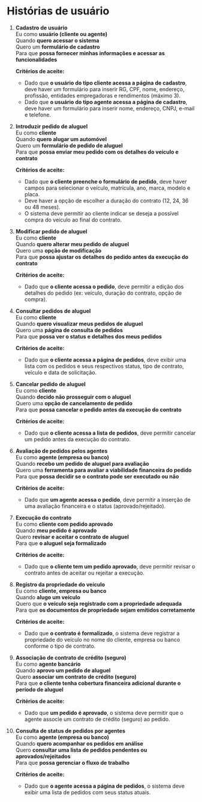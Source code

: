 # Histórias de usuário

1. **Cadastro de usuário**  
   Eu como **usuário (cliente ou agente)**  
   Quando **quero acessar o sistema**  
   Quero um **formulário de cadastro**  
   Para que **possa fornecer minhas informações e acessar as funcionalidades**

   **Critérios de aceite:**  
   - Dado que **o usuário do tipo cliente acessa a página de cadastro**, deve haver um formulário para inserir RG, CPF, nome, endereço, profissão, entidades empregadoras e rendimentos (máximo 3).  
   - Dado que **o usuário do tipo agente acessa a página de cadastro**, deve haver um formulário para inserir nome, endereço, CNPJ, e-mail e telefone.

2. **Introduzir pedido de aluguel**  
   Eu como **cliente**  
   Quando **quero alugar um automóvel**  
   Quero um **formulário de pedido de aluguel**  
   Para que **possa enviar meu pedido com os detalhes do veículo e contrato**

   **Critérios de aceite:**  
   - Dado que **o cliente preenche o formulário de pedido**, deve haver campos para selecionar o veículo, matrícula, ano, marca, modelo e placa.
   - Deve haver a opção de escolher a duração do contrato (12, 24, 36 ou 48 meses).
   - O sistema deve permitir ao cliente indicar se deseja a possível compra do veículo ao final do contrato.

3. **Modificar pedido de aluguel**  
   Eu como **cliente**  
   Quando **quero alterar meu pedido de aluguel**  
   Quero uma **opção de modificação**  
   Para que **possa ajustar os detalhes do pedido antes da execução do contrato**

   **Critérios de aceite:**  
   - Dado que **o cliente acessa o pedido**, deve permitir a edição dos detalhes do pedido (ex: veículo, duração do contrato, opção de compra).

4. **Consultar pedidos de aluguel**  
   Eu como **cliente**  
   Quando **quero visualizar meus pedidos de aluguel**  
   Quero uma **página de consulta de pedidos**  
   Para que **possa ver o status e detalhes dos meus pedidos**

   **Critérios de aceite:**  
   - Dado que **o cliente acessa a página de pedidos**, deve exibir uma lista com os pedidos e seus respectivos status, tipo de contrato, veículo e data de solicitação.

5. **Cancelar pedido de aluguel**  
   Eu como **cliente**  
   Quando **decido não prosseguir com o aluguel**  
   Quero uma **opção de cancelamento de pedido**  
   Para que **possa cancelar o pedido antes da execução do contrato**

   **Critérios de aceite:**  
   - Dado que **o cliente acessa a lista de pedidos**, deve permitir cancelar um pedido antes da execução do contrato.

6. **Avaliação de pedidos pelos agentes**  
   Eu como **agente (empresa ou banco)**  
   Quando **recebo um pedido de aluguel para avaliação**  
   Quero uma **ferramenta para avaliar a viabilidade financeira do pedido**  
   Para que **possa decidir se o contrato pode ser executado ou não**

   **Critérios de aceite:**  
   - Dado que **um agente acessa o pedido**, deve permitir a inserção de uma avaliação financeira e o status (aprovado/rejeitado).

7. **Execução do contrato**  
   Eu como **cliente com pedido aprovado**  
   Quando **meu pedido é aprovado**  
   Quero **revisar e aceitar o contrato de aluguel**  
   Para que **o aluguel seja formalizado**

   **Critérios de aceite:**  
   - Dado que **o cliente tem um pedido aprovado**, deve permitir revisar o contrato antes de aceitar ou rejeitar a execução.

8. **Registro da propriedade do veículo**  
   Eu como **cliente, empresa ou banco**  
   Quando **alugo um veículo**  
   Quero que **o veículo seja registrado com a propriedade adequada**  
   Para que **os documentos de propriedade sejam emitidos corretamente**

   **Critérios de aceite:**  
   - Dado que **o contrato é formalizado**, o sistema deve registrar a propriedade do veículo no nome do cliente, empresa ou banco conforme o tipo de contrato.

9. **Associação de contrato de crédito (seguro)**  
   Eu como **agente bancário**  
   Quando **aprovo um pedido de aluguel**  
   Quero **associar um contrato de crédito (seguro)**  
   Para que **o cliente tenha cobertura financeira adicional durante o período de aluguel**

   **Critérios de aceite:**  
   - Dado que **um pedido é aprovado**, o sistema deve permitir que o agente associe um contrato de crédito (seguro) ao pedido.

10. **Consulta de status de pedidos por agentes**  
    Eu como **agente (empresa ou banco)**  
    Quando **quero acompanhar os pedidos em análise**  
    Quero **consultar uma lista de pedidos pendentes ou aprovados/rejeitados**  
    Para que **possa gerenciar o fluxo de trabalho**

    **Critérios de aceite:**  
    - Dado que **o agente acessa a página de pedidos**, o sistema deve exibir uma lista de pedidos com seus status atuais.